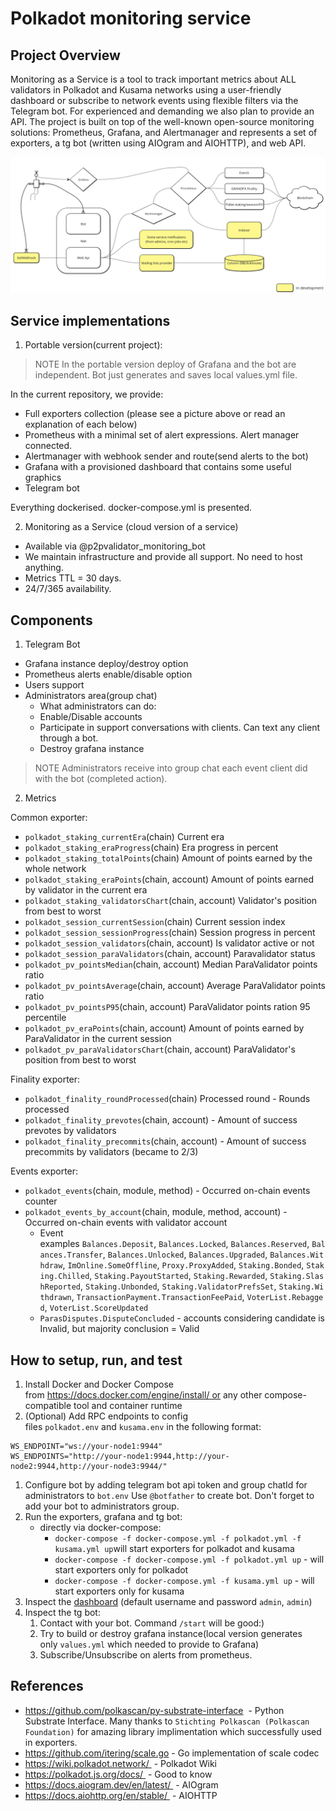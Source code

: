 # Polkadot monitoring service

## Project Overview

Monitoring as a Service is a tool to track important metrics about ALL validators in Polkadot and Kusama networks using a user-friendly dashboard or subscribe to network events using flexible filters via the Telegram bot. For experienced and demanding we also plan to provide an API. The project is built on top of the well-known open-source monitoring solutions: Prometheus, Grafana, and Alertmanager and represents a set of exporters, a tg bot (written using AIOgram and AIOHTTP), and web API.

![](docs/Common.png)

## Service implementations

1. Portable version(current project):

> NOTE In the portable version deploy of Grafana and the bot are independent. Bot just generates and saves local values.yml file.
> 

In the current repository, we provide:

- Full exporters collection (please see a picture above or read an explanation of each below)
- Prometheus with a minimal set of alert expressions. Alert manager connected.
- Alertmanager with webhook sender and route(send alerts to the bot)
- Grafana with a provisioned dashboard that contains some useful graphics
- Telegram bot

Everything dockerised. docker-compose.yml is presented.

2. Monitoring as a Service (cloud version of a service)
- Available via @p2pvalidator_monitoring_bot
- We maintain infrastructure and provide all support. No need to host anything.
- Metrics TTL = 30 days.
- 24/7/365 availability.

## Components

1. Telegram Bot
- Grafana instance deploy/destroy option
- Prometheus alerts enable/disable option
- Users support
- Administrators area(group chat)
    - What administrators can do:
    - Enable/Disable accounts
    - Participate in support conversations with clients. Can text any client through a bot.
    - Destroy grafana instance

> NOTE Administrators receive into group chat each event client did with the bot (completed action).
> 

2. Metrics

Common exporter:

- `polkadot_staking_currentEra`(chain) Current era
- `polkadot_staking_eraProgress`(chain) Era progress in percent
- `polkadot_staking_totalPoints`(chain) Amount of points earned by the whole network
- `polkadot_staking_eraPoints`(chain, account) Amount of points earned by validator in the current era
- `polkadot_staking_validatorsChart`(chain, account) Validator's position from best to worst
- `polkadot_session_currentSession`(chain) Current session index
- `polkadot_session_sessionProgress`(chain) Session progress in percent
- `polkadot_session_validators`(chain, account) Is validator active or not
- `polkadot_session_paraValidators`(chain, account) Paravalidator status
- `polkadot_pv_pointsMedian`(chain, account) Median ParaValidator points ratio
- `polkadot_pv_pointsAverage`(chain, account) Average ParaValidator points ratio
- `polkadot_pv_pointsP95`(chain, account) ParaValidator points ration 95 percentile
- `polkadot_pv_eraPoints`(chain, account) Amount of points earned by ParaValidator in the current session
- `polkadot_pv_paraValidatorsChart`(chain, account) ParaValidator's position from best to worst

Finality exporter:

- `polkadot_finality_roundProcessed`(chain) Processed round - Rounds processed
- `polkadot_finality_prevotes`(chain, account) - Amount of success prevotes by validators
- `polkadot_finality_precommits`(chain, account) - Amount of success precommits by validators (became to 2/3)

Events exporter:

- `polkadot_events`(chain, module, method) - Occurred on-chain events counter
- `polkadot_events_by_account`(chain, module, method, account) - Occurred on-chain events with validator account
    - Event examples `Balances.Deposit`, `Balances.Locked`, `Balances.Reserved`, `Balances.Transfer`, `Balances.Unlocked`, `Balances.Upgraded`, `Balances.Withdraw`, `ImOnline.SomeOffline`, `Proxy.ProxyAdded`, `Staking.Bonded`, `Staking.Chilled`, `Staking.PayoutStarted`, `Staking.Rewarded`, `Staking.SlashReported`, `Staking.Unbonded`, `Staking.ValidatorPrefsSet`, `Staking.Withdrawn`, `TransactionPayment.TransactionFeePaid`, `VoterList.Rebagged`, `VoterList.ScoreUpdated`
    - `ParasDisputes.DisputeConcluded` - accounts considering candidate is Invalid, but majority conclusion = Valid

## How to setup, run, and test

1. Install Docker and Docker Compose from https://docs.docker.com/engine/install/ or any other compose-compatible tool and container runtime
2. (Optional) Add RPC endpoints to config files `polkadot.env` and `kusama.env` in the following format:

```
WS_ENDPOINT="ws://your-node1:9944"
WS_ENDPOINTS="http://your-node1:9944,http://your-node2:9944,http://your-node3:9944/"

```

1. Configure bot by adding telegram bot api token and group chatId for administrators to `bot.env` Use `@botfather` to create bot. Don't forget to add your bot to administrators group.
2. Run the exporters, grafana and tg bot:
    - directly via docker-compose:
        - `docker-compose -f docker-compose.yml -f polkadot.yml -f kusama.yml up`will start exporters for polkadot and kusama
        - `docker-compose -f docker-compose.yml -f polkadot.yml up` - will start exporters only for polkadot
        - `docker-compose -f docker-compose.yml -f kusama.yml up` - will start exporters only for kusama
3. Inspect the [dashboard](http://127.0.0.1:3000/d/fDrj0_EGz/p2p-org-polkadot-kusama-dashboard?orgId=1) (default username and password `admin`, `admin`)
4. Inspect the tg bot:
    1. Contact with your bot. Command `/start` will be good:)
    2. Try to build or destroy grafana instance(local version generates only `values.yml` which needed to provide to Grafana)
    3. Subscribe/Unsubscribe on alerts from prometheus.

## References

- https://github.com/polkascan/py-substrate-interface  - Python Substrate Interface. Many thanks to `Stichting Polkascan (Polkascan Foundation)` for amazing library implimentation which successfully used in exporters.
- https://github.com/itering/scale.go  - Go implementation of scale codec
- https://wiki.polkadot.network/  - Polkadot Wiki
- https://polkadot.js.org/docs/  - Good to know
- https://docs.aiogram.dev/en/latest/  - AIOgram
- https://docs.aiohttp.org/en/stable/  - AIOHTTP
